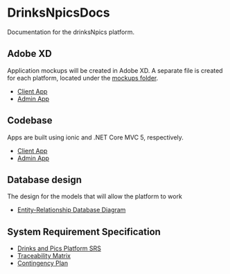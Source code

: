 # DrinksNpicsDocs
Documentation for the drinksNpics platform.

## Adobe XD
Application mockups will be created in Adobe XD. A separate file is created for each platform, located under the [mockups folder](mockups/).

* [Client App](mockups/drinksNpics.xd)
* [Admin App](mockups/AdminAppMockUp.xd)

## Codebase

Apps are built using ionic and .NET Core MVC 5, respectively.

* [Client App](https://github.com/drinksnpics/DrinksNPics)
* [Admin App](https://github.com/drinksnpics/DrinksNPicsAdmin)

## Database design

The design for the models that will allow the platform to work

* [Entity-Relationship Database Diagram](https://www.lucidchart.com/documents/edit/83da63e6-f10b-4f10-96ee-d0c1b3cb7ccb/0?shared=true&)

## System Requirement Specification
* [Drinks and Pics Platform SRS](DNP_SRS.md)
* [Traceability Matrix](TM.md)
* [Contingency Plan](Contingency_Plan.md)
